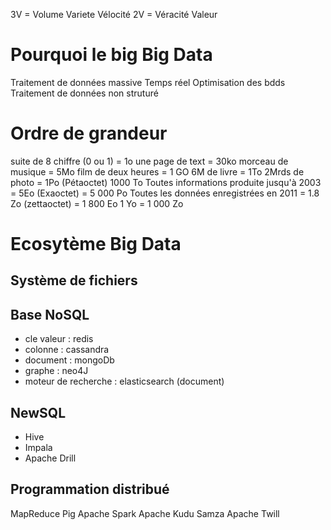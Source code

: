 3V = Volume Variete Vélocité
2V = Véracité Valeur


# Pourquoi le big Big Data
Traitement de données massive 
Temps réel
Optimisation des bdds
Traitement de données non struturé


# Ordre de grandeur 
suite de 8 chiffre (0 ou 1) = 1o
une page de text = 30ko 
morceau de musique = 5Mo
film de deux heures = 1 GO 
6M de livre = 1To
2Mrds de photo = 1Po (Pétaoctet) 1000 To
Toutes informations produite jusqu'à 2003 = 5Eo (Exaoctet) = 5 000 Po
Toutes les données enregistrées en 2011 = 1.8 Zo (zettaoctet) = 1 800 Eo
1 Yo = 1 000 Zo 

# Ecosytème Big Data 
## Système de fichiers
## Base NoSQL 
- cle valeur : redis
- colonne : cassandra
- document : mongoDb
- graphe : neo4J
- moteur de recherche : elasticsearch (document)
## NewSQL
- Hive 
- Impala
- Apache Drill
## Programmation distribué 
MapReduce
Pig
Apache Spark
Apache Kudu
Samza 
Apache Twill

